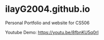 # ilayG2004.github.io
Personal Portfolio and website for CS506

Youtube Demo:
https://youtu.be/8fbnKU5q0rI
